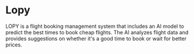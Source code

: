 # Lopy
 LOPY is a flight booking management system that includes an AI model to predict the best times to book cheap flights. The AI analyzes flight data and provides suggestions on whether it's a good time to book or wait for better prices.
